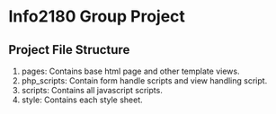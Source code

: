 # Info2180 Group Project

## Project File Structure

1. pages: Contains base html page and other template views.
2. php_scripts: Contain form handle scripts and view handling script.
3. scripts: Contains all javascript scripts.
4. style: Contains each style sheet.
